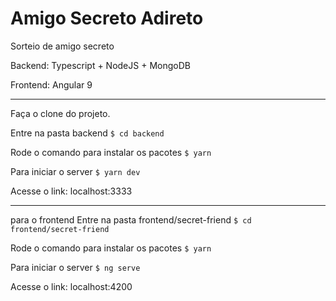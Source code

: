 # Amigo Secreto Adireto
Sorteio de amigo secreto

Backend: Typescript + NodeJS + MongoDB

Frontend: Angular 9

---------------

Faça o clone do projeto.

Entre na pasta backend
`$ cd backend`

Rode o comando para instalar os pacotes
`$ yarn`

Para iniciar o server
`$ yarn dev`

Acesse o link: localhost:3333

--------------

para o frontend
Entre na pasta frontend/secret-friend
`$ cd frontend/secret-friend`

Rode o comando para instalar os pacotes
`$ yarn`

Para iniciar o server
`$ ng serve`

Acesse o link: localhost:4200
